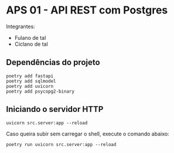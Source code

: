 # APS 01 - API REST com Postgres

Integrantes: 
- Fulano de tal
- Ciclano de tal


## Dependências do projeto

```shell
poetry add fastapi
poetry add sqlmodel
poetry add uvicorn
poetry add psycopg2-binary
```


## Iniciando o servidor HTTP

```shell
uvicorn src.server:app --reload
```

Caso queira subir sem carregar o shell, execute o comando abaixo:

```shell
poetry run uvicorn src.server:app --reload
```
